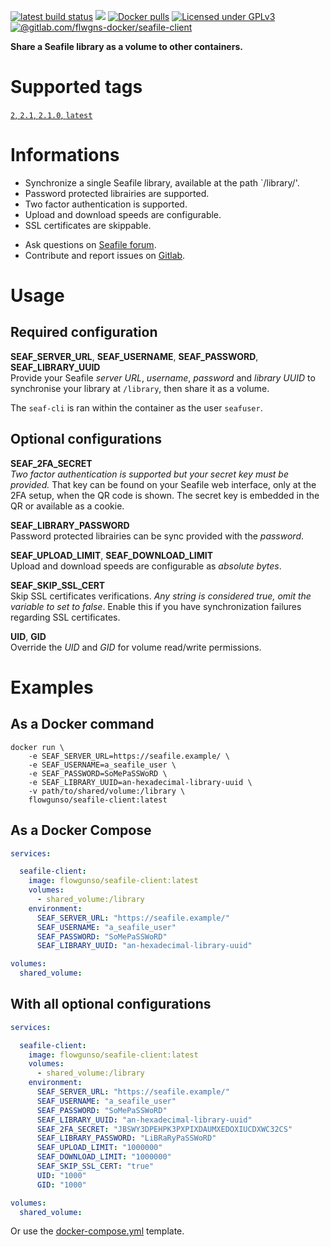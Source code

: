 [![latest build status](https://gitlab.com/flwgns-docker/seafile-client/badges/2.1.0/pipeline.svg)](https://gitlab.com/flwgns-docker/seafile-client/commits/2.1.0)
[![](https://images.microbadger.com/badges/image/flowgunso/seafile-client.svg)](https://microbadger.com/images/flowgunso/seafile-client "Get your own image badge on microbadger.com")
[![Docker pulls](https://img.shields.io/docker/pulls/flowgunso/seafile-client.svg)](https://hub.docker.com/r/flowgunso/seafile-client)
[![Licensed under GPLv3](https://img.shields.io/badge/License-GPLv3-red.svg)](https://www.gnu.org/licenses/gpl-3.0)
[![@gitlab.com/flwgns-docker/seafile-client](https://img.shields.io/badge/Source%20code-GitLab-red.svg)](https://gitlab.com/flwgns-docker/seafile-client/)

**Share a Seafile library as a volume to other containers.**

# Supported tags
[`2`, `2.1`, `2.1.0`, `latest`](seafile-client/Dockerfile)

# Informations
* Synchronize a single Seafile library, available at the path `/library/'.
* Password protected librairies are supported.
* Two factor authentication is supported.
* Upload and download speeds are configurable.
* SSL certificates are skippable.
<!-- -->
* Ask questions on [Seafile forum](https://forum.seafile.com/t/docker-client-to-sync-files-with-containers/8573).
* Contribute and report issues on [Gitlab](https://gitlab.com/flwgns-docker/seafile-client/).


# Usage
## Required configuration
__SEAF_SERVER_URL__, __SEAF_USERNAME__, __SEAF_PASSWORD__, __SEAF_LIBRARY_UUID__  
Provide your Seafile _server URL_, _username_, _password_ and _library UUID_ to synchronise your library at `/library`, then share it as a volume.

The `seaf-cli` is ran within the container as the user `seafuser`. 

## Optional configurations
__SEAF_2FA_SECRET__  
_Two factor authentication is supported but your secret key must be provided._ That key can be found on your Seafile web interface, only at the 2FA setup, when the QR code is shown. The secret key is embedded in the QR or available as a cookie.

__SEAF_LIBRARY_PASSWORD__  
Password protected librairies can be sync provided with the _password_.

__SEAF_UPLOAD_LIMIT__, __SEAF_DOWNLOAD_LIMIT__  
Upload and download speeds are configurable as _absolute bytes_.

__SEAF_SKIP_SSL_CERT__  
Skip SSL certificates verifications. _Any string is considered true, omit the variable to set to false_. Enable this if you have synchronization failures regarding SSL certificates.

__UID__, __GID__  
Override the _UID_ and _GID_ for volume read/write permissions.

# Examples
## As a Docker command 
```
docker run \ 
    -e SEAF_SERVER_URL=https://seafile.example/ \
    -e SEAF_USERNAME=a_seafile_user \
    -e SEAF_PASSWORD=SoMePaSSWoRD \
    -e SEAF_LIBRARY_UUID=an-hexadecimal-library-uuid \
    -v path/to/shared/volume:/library \
    flowgunso/seafile-client:latest
```
## As a Docker Compose
```yaml
services:

  seafile-client:
    image: flowgunso/seafile-client:latest
    volumes:
      - shared_volume:/library
    environment:
      SEAF_SERVER_URL: "https://seafile.example/"
      SEAF_USERNAME: "a_seafile_user"
      SEAF_PASSWORD: "SoMePaSSWoRD"
      SEAF_LIBRARY_UUID: "an-hexadecimal-library-uuid"

volumes:
  shared_volume:
```
## With all optional configurations
```yaml
services:

  seafile-client:
    image: flowgunso/seafile-client:latest
    volumes:
      - shared_volume:/library
    environment:
      SEAF_SERVER_URL: "https://seafile.example/"
      SEAF_USERNAME: "a_seafile_user"
      SEAF_PASSWORD: "SoMePaSSWoRD"
      SEAF_LIBRARY_UUID: "an-hexadecimal-library-uuid"
      SEAF_2FA_SECRET: "JBSWY3DPEHPK3PXPIXDAUMXEDOXIUCDXWC32CS"
      SEAF_LIBRARY_PASSWORD: "LiBRaRyPaSSWoRD"
      SEAF_UPLOAD_LIMIT: "1000000"
      SEAF_DOWNLOAD_LIMIT: "1000000"
      SEAF_SKIP_SSL_CERT: "true"
      UID: "1000"
      GID: "1000"

volumes:
  shared_volume:
```
Or use the [docker-compose.yml](documentations/docker-compose.yml) template.